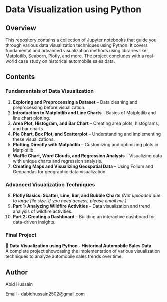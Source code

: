 # Data Visualization using Python  

## Overview  
This repository contains a collection of Jupyter notebooks that guide you through various data visualization techniques using Python. It covers fundamental and advanced visualization methods using libraries like Matplotlib, Seaborn, Plotly, and more. The project concludes with a real-world case study on historical automobile sales data.  

## Contents  

### **Fundamentals of Data Visualization**  
1. **Exploring and Preprocessing a Dataset** – Data cleaning and preprocessing before visualization.  
2. **Introduction to Matplotlib and Line Charts** – Basics of Matplotlib and line chart plotting.  
3. **Area Plot, Histogram, and Bar Chart** – Creating area plots, histograms, and bar charts.  
4. **Pie Chart, Box Plot, and Scatterplot** – Understanding and implementing these visualizations.  
5. **Plotting Directly with Matplotlib** – Customizing and optimizing plots in Matplotlib.  
6. **Waffle Chart, Word Clouds, and Regression Analysis** – Visualizing data with unique charts and regression analysis.  
7. **Creating Maps and Visualizing Geospatial Data** – Using Folium and Geopandas for geographic data visualization.  

### **Advanced Visualization Techniques**  
8. **Plotly Basics: Scatter, Line, Bar, and Bubble Charts** *(Not uploaded due to large file size. If you need access, please email me.)*  
9. **Part 1: Analyzing Wildfire Activities** – Data visualization and trend analysis of wildfire activities.  
10. **Part 2: Creating a Dashboard** – Building an interactive dashboard for data-driven insights.  

### **Final Project**  
📌 **Data Visualization using Python - Historical Automobile Sales Data**  
A complete project showcasing the implementation of various visualization techniques to analyze automobile sales trends over time.  


## Author
Abid Hussain

Email - dabidhussain2502@gmail.com

